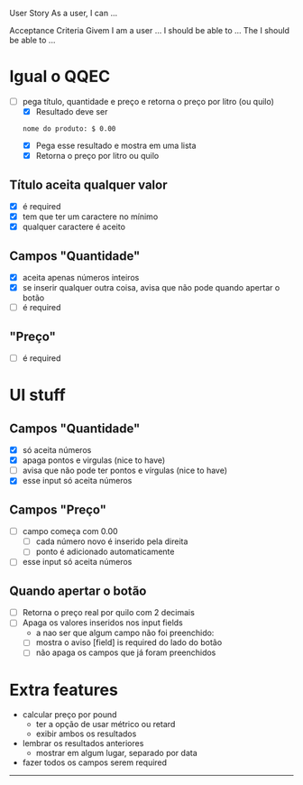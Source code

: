 User Story
    As a user, I can ...

Acceptance Criteria
    Givem I am a user ...
    I should be able to ...
    The I should be able to ...





# Igual o QQEC
- [ ] pega título, quantidade e preço e retorna o preço por litro (ou quilo)
    - [X] Resultado deve ser 
    ```
    nome do produto: $ 0.00
    ```
    - [X] Pega esse resultado e mostra em uma lista
    - [X] Retorna o preço por litro ou quilo
## Título aceita qualquer valor
- [X] é required
- [X] tem que ter um caractere no mínimo
- [X] qualquer caractere é aceito
## Campos "Quantidade"
- [X] aceita apenas números inteiros
- [X] se inserir qualquer outra coisa, avisa que não pode quando apertar o botão
- [ ] é required
## "Preço"
- [ ] é required
 

# UI stuff
## Campos "Quantidade"
- [X] só aceita números
- [X] apaga pontos e virgulas (nice to have)
- [ ] avisa que não pode ter pontos e vírgulas (nice to have)
- [X] esse input só aceita números

## Campos "Preço"
- [ ] campo começa com 0.00
    - [ ] cada número novo é inserido pela direita
    - [ ] ponto é adicionado automaticamente
- [ ] esse input só aceita números

## Quando apertar o botão
- [ ] Retorna o preço real por quilo com 2 decimais
- [ ] Apaga os valores inseridos nos input fields
    - a nao ser que algum campo não foi preenchido:
    -   [ ] mostra o aviso [field] is required do lado do botão 
    -   [ ] não apaga os campos que já foram preenchidos          

# Extra features
- calcular preço por pound
    -  ter a opção de usar métrico ou retard
    - exibir ambos os resultados
- lembrar os resultados anteriores  
    - mostrar em algum lugar, separado por data
- fazer todos os campos serem required


---


